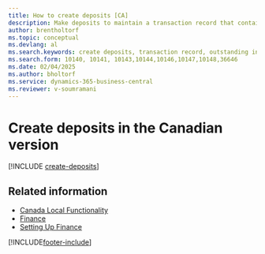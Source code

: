 ```yaml
---
title: How to create deposits [CA]
description: Make deposits to maintain a transaction record that contains information that can be applied to outstanding invoices and credit memos in the Canadian version.
author: brentholtorf
ms.topic: conceptual
ms.devlang: al
ms.search.keywords: create deposits, transaction record, outstanding invoices, credit memos
ms.search.form: 10140, 10141, 10143,10144,10146,10147,10148,36646
ms.date: 02/04/2025
ms.author: bholtorf
ms.service: dynamics-365-business-central
ms.reviewer: v-soumramani
---
```


# Create deposits in the Canadian version

[!INCLUDE [create-deposits](../includes/CAMXUS/create-deposits.md)]

## Related information

- [Canada Local Functionality](canada-local-functionality.md)  
- [Finance](../../finance.md)  
- [Setting Up Finance](../../finance.md)  

[!INCLUDE[footer-include](../../includes/footer-banner.md)]
